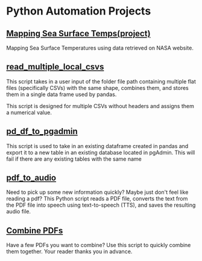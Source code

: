 # Python Automation Projects

## [Mapping Sea Surface Temps(project)](https://github.com/josephmsmith/Python-Misc/blob/main/Plotting_SST_Data.ipynb)
Mapping Sea Surface Temperatures using data retrieved on NASA website. 

## [read_multiple_local_csvs](https://github.com/josephmsmith/Python-Misc/blob/main/read_multiple_local_csvs.py)
This script takes in a user input of the folder file path containing multiple flat files (specifically CSVs) with the same shape, combines them, and stores them in a single data frame used by pandas.

This script is designed for multiple CSVs without headers and assigns them a numerical value. 

## [pd_df_to_pgadmin](https://github.com/josephmsmith/Python-Misc/blob/main/pd_df_to_pgadmin.py)
This script is used to take in an existing dataframe created in pandas and export it to a new table in an existing database located in pgAdmin. 
This will fail if there are any existing tables with the same name

## [pdf_to_audio](https://github.com/josephmsmith/Python-Automation/blob/main/pdf_to_audio.py)
Need to pick up some new information quickly? Maybe just don't feel like reading a pdf? This Python script reads a PDF file, converts the text from the PDF file into speech using text-to-speech (TTS), and saves the resulting audio file.

## [Combine PDFs](https://github.com/josephmsmith/Python-Automation/blob/main/combine_pdfs.py)
Have a few PDFs you want to combine? Use this script to quickly combine them together. Your reader thanks you in advance. 

